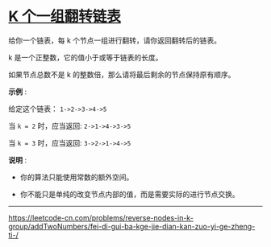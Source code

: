 # [K 个一组翻转链表](https://leetcode-cn.com/problems/reverse-nodes-in-k-group/)

给你一个链表，每 k 个节点一组进行翻转，请你返回翻转后的链表。

k 是一个正整数，它的值小于或等于链表的长度。

如果节点总数不是 k 的整数倍，那么请将最后剩余的节点保持原有顺序。

**示例** :

给定这个链表： `1->2->3->4->5`

当 `k = 2` 时，应当返回: `2->1->4->3->5`

当 `k = 3` 时，应当返回: `3->2->1->4->5`

**说明** :

* 你的算法只能使用常数的额外空间。

* 你不能只是单纯的改变节点内部的值，而是需要实际的进行节点交换。

---

 https://leetcode-cn.com/problems/reverse-nodes-in-k-group/addTwoNumbers/fei-di-gui-ba-kge-jie-dian-kan-zuo-yi-ge-zheng-ti-/ 
